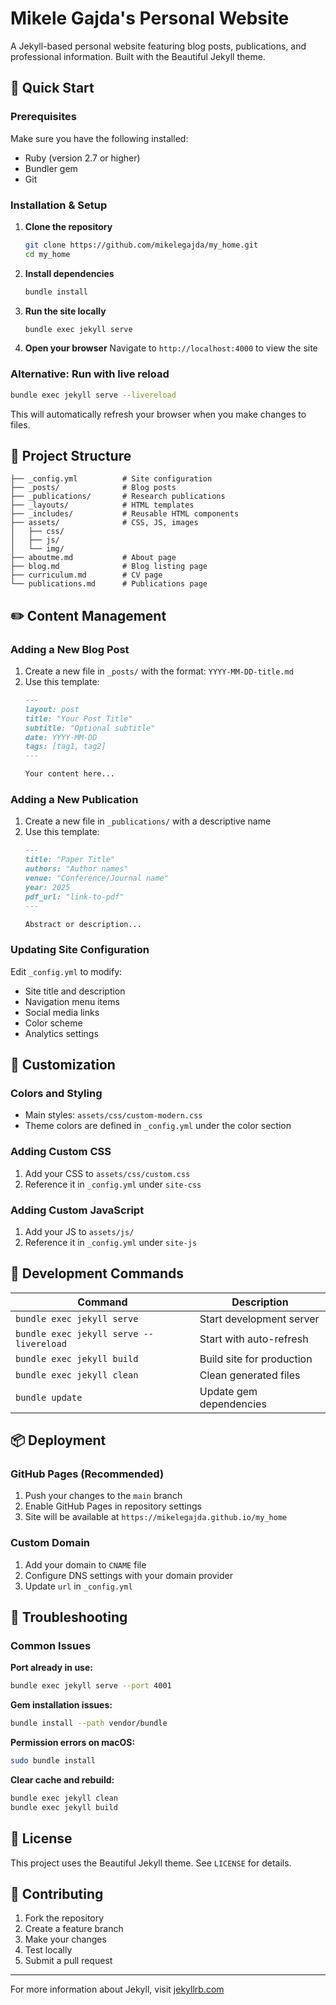 # Mikele Gajda's Personal Website

A Jekyll-based personal website featuring blog posts, publications, and professional information. Built with the Beautiful Jekyll theme.

## 🚀 Quick Start

### Prerequisites

Make sure you have the following installed:
- Ruby (version 2.7 or higher)
- Bundler gem
- Git

### Installation & Setup

1. **Clone the repository**
   ```bash
   git clone https://github.com/mikelegajda/my_home.git
   cd my_home
   ```

2. **Install dependencies**
   ```bash
   bundle install
   ```

3. **Run the site locally**
   ```bash
   bundle exec jekyll serve
   ```

4. **Open your browser**
   Navigate to `http://localhost:4000` to view the site

### Alternative: Run with live reload
```bash
bundle exec jekyll serve --livereload
```
This will automatically refresh your browser when you make changes to files.

## 📁 Project Structure

```
├── _config.yml          # Site configuration
├── _posts/              # Blog posts
├── _publications/       # Research publications
├── _layouts/            # HTML templates
├── _includes/           # Reusable HTML components
├── assets/              # CSS, JS, images
│   ├── css/
│   ├── js/
│   └── img/
├── aboutme.md           # About page
├── blog.md              # Blog listing page
├── curriculum.md        # CV page
└── publications.md      # Publications page
```

## ✏️ Content Management

### Adding a New Blog Post

1. Create a new file in `_posts/` with the format: `YYYY-MM-DD-title.md`
2. Use this template:
   ```markdown
   ---
   layout: post
   title: "Your Post Title"
   subtitle: "Optional subtitle"
   date: YYYY-MM-DD
   tags: [tag1, tag2]
   ---
   
   Your content here...
   ```

### Adding a New Publication

1. Create a new file in `_publications/` with a descriptive name
2. Use this template:
   ```markdown
   ---
   title: "Paper Title"
   authors: "Author names"
   venue: "Conference/Journal name"
   year: 2025
   pdf_url: "link-to-pdf"
   ---
   
   Abstract or description...
   ```

### Updating Site Configuration

Edit `_config.yml` to modify:
- Site title and description
- Navigation menu items
- Social media links
- Color scheme
- Analytics settings

## 🎨 Customization

### Colors and Styling
- Main styles: `assets/css/custom-modern.css`
- Theme colors are defined in `_config.yml` under the color section

### Adding Custom CSS
1. Add your CSS to `assets/css/custom.css`
2. Reference it in `_config.yml` under `site-css`

### Adding Custom JavaScript
1. Add your JS to `assets/js/`
2. Reference it in `_config.yml` under `site-js`

## 🔧 Development Commands

| Command | Description |
|---------|-------------|
| `bundle exec jekyll serve` | Start development server |
| `bundle exec jekyll serve --livereload` | Start with auto-refresh |
| `bundle exec jekyll build` | Build site for production |
| `bundle exec jekyll clean` | Clean generated files |
| `bundle update` | Update gem dependencies |

## 📦 Deployment

### GitHub Pages (Recommended)
1. Push your changes to the `main` branch
2. Enable GitHub Pages in repository settings
3. Site will be available at `https://mikelegajda.github.io/my_home`

### Custom Domain
1. Add your domain to `CNAME` file
2. Configure DNS settings with your domain provider
3. Update `url` in `_config.yml`

## 🐛 Troubleshooting

### Common Issues

**Port already in use:**
```bash
bundle exec jekyll serve --port 4001
```

**Gem installation issues:**
```bash
bundle install --path vendor/bundle
```

**Permission errors on macOS:**
```bash
sudo bundle install
```

**Clear cache and rebuild:**
```bash
bundle exec jekyll clean
bundle exec jekyll build
```

## 📝 License

This project uses the Beautiful Jekyll theme. See `LICENSE` for details.

## 🤝 Contributing

1. Fork the repository
2. Create a feature branch
3. Make your changes
4. Test locally
5. Submit a pull request

---

For more information about Jekyll, visit [jekyllrb.com](https://jekyllrb.com/)